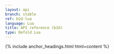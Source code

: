 ```yaml
---
layout: api
branch: stable
ref: b2d-lua
language: Lua
title: API reference (b2d)
type: Defold Lua
---
```

{% include anchor_headings.html html=content %}